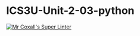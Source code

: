 # ICS3U-Unit-2-03-python

[![Mr Coxall's Super Linter](https://github.com/Johanna-liu16/ICS3U-Unit-2-03-python/workflows/Mr%20Coxall's%20Super%20Linter/badge.svg)](https://github.com/Johanna-liu16/ICS3U-Unit-2-03-python/actions/)
